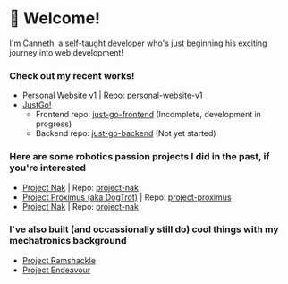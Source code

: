 # 👋 Welcome!
I'm Canneth, a self-taught developer who's just beginning his exciting journey into web development!

### Check out my recent works!
- [Personal Website v1](https://canneth.dev) | Repo: [personal-website-v1](https://github.com/canneth/personal-website-v1)
- [JustGo!](https://justgo.dev)
  - Frontend repo: [just-go-frontend](https://github.com/canneth/just-go-frontend) (Incomplete, development in progress)
  - Backend repo: [just-go-backend](https://github.com/canneth/just-go-backend) (Not yet started)

### Here are some robotics passion projects I did in the past, if you're interested
- [Project Nak](https://canneth.github.io/project_nak.html) | Repo: [project-nak](https://github.com/canneth/project-nak)
- [Project Proximus (aka DogTrot)](https://canneth.github.io/project_dogTrot.html) | Repo: [project-proximus](https://github.com/canneth/project-proximus)
- [Project Nak](https://canneth.github.io/project_nak.html) | Repo: [project-nak](https://github.com/canneth/project-nak)

### I've also built (and occassionally still do) cool things with my mechatronics background
- [Project Ramshackle](https://canneth.github.io/project_ramshackle.html)
- [Project Endeavour](https://canneth.github.io/project_endeavour.html)
